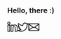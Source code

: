 ### Hello, there :)

<!-- 
<p> I'm a brazilian fullstack developer, addicted to caffeine, who is always always trying to learn something new. </p>
<p> Currently, i'm studying React, React Native and NodeJS at <a href="https://rocketseat.com.br/">Rocketseat</a> and also maintaining some personal projects</p>
<br/>
-->

  <a href="https://in.linkedin.com/in/iara">
    <img align="left" alt="Linkedin" width="23px" src="https://github.com/iaraoliveira/iaraoliveira/blob/master/assets/linkedin.svg" />
  </a>
  <a href="https://twitter.com/whoisiara_">
    <img align="left" alt="Twitter" width="25px" src="https://github.com/iaraoliveira/iaraoliveira/blob/master/assets/twitter.svg" />
  </a>
  <a href="mailto:iara99oliveira@gmail.com">
    <img align="left" alt="Gmail" width="25px" src="https://github.com/iaraoliveira/iaraoliveira/blob/master/assets/email.svg" />
  </a>
